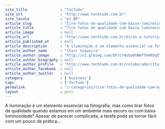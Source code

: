 ```yaml
---
site_title               : "TecTudo"
site_url                 : "http://www.techtudo.com.br"
site_locale              : "pt_BR"
article_slug             : "tire-fotos-de-qualidade-com-baixa-luminosidade-usando-uma-canon-sx510"
article_title            : "Tire fotos de qualidade com baixa luminosidade usando uma Canon SX510"
article_image            : null
article_url              : "http://www.techtudo.com.br/dicas-e-tutoriais/noticia/2015/01/tire-fotos-de-qualidade-com-baixa-luminosidade-usando-uma-canon-sx510.html"
article_published_at     : null
article_description      : "A iluminação é um elemento essencial na fotografia, mas como tirar fotos de qualidade quando estamos em um ambiente mais escuro ou com baixa luminosidade? Apesar de parecer complicada, a tarefa pode se tornar fácil com um pouco de prática..."
article_author_name      : "Itair Siqueira"
article_author_image     : "http://s2.glbimg.com/QFtcrHuGa0hNW7TH4M3qEYoNnRA=/30x30/s2.glbimg.com/07bCPRbEwK_6xs9IwntYmuc8aDQ=/573x0:2861x2289/140x140/s.glbimg.com/po/tt2/f/original/2014/11/28/original.jpg"
article_author_biography : null
article_author_profile   : "http://www.techtudo.com.br/colaborador/Itair-siqueira.html"
article_author_facebook  : null
article_author_twitter   : null
category                 : ['business']
tags                     : ['TecTudo']
permalink                : "/:categories/tire-fotos-de-qualidade-com-baixa-luminosidade-usando-uma-canon-sx510/"
layout                   : post
---
```


A iluminação é um elemento essencial na fotografia, mas como tirar fotos de qualidade quando estamos em um ambiente mais escuro ou com baixa luminosidade? Apesar de parecer complicada, a tarefa pode se tornar fácil com um pouco de prática...
